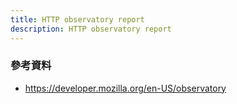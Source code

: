 ```yaml
---
title: HTTP observatory report
description: HTTP observatory report
---
```


### 參考資料

- https://developer.mozilla.org/en-US/observatory
